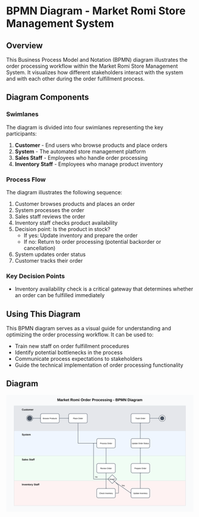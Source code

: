 # BPMN Diagram - Market Romi Store Management System

## Overview
This Business Process Model and Notation (BPMN) diagram illustrates the order processing workflow within the Market Romi Store Management System. It visualizes how different stakeholders interact with the system and with each other during the order fulfillment process.

## Diagram Components

### Swimlanes
The diagram is divided into four swimlanes representing the key participants:
1. **Customer** - End users who browse products and place orders
2. **System** - The automated store management platform
3. **Sales Staff** - Employees who handle order processing
4. **Inventory Staff** - Employees who manage product inventory

### Process Flow
The diagram illustrates the following sequence:
1. Customer browses products and places an order
2. System processes the order
3. Sales staff reviews the order
4. Inventory staff checks product availability
5. Decision point: Is the product in stock?
   - If yes: Update inventory and prepare the order
   - If no: Return to order processing (potential backorder or cancellation)
6. System updates order status
7. Customer tracks their order

### Key Decision Points
- Inventory availability check is a critical gateway that determines whether an order can be fulfilled immediately

## Using This Diagram
This BPMN diagram serves as a visual guide for understanding and optimizing the order processing workflow. It can be used to:
- Train new staff on order fulfillment procedures
- Identify potential bottlenecks in the process
- Communicate process expectations to stakeholders
- Guide the technical implementation of order processing functionality

## Diagram

![BPMN Diagram for Market Romi](BPMN-diagram.svg)
